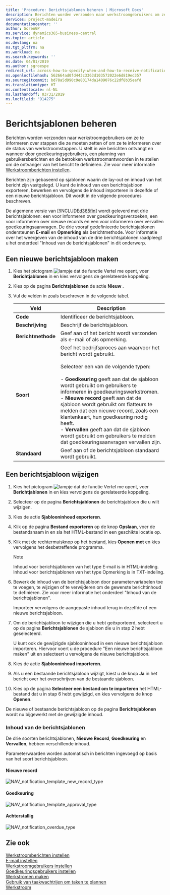 ```yaml
---
title: 'Procedure: Berichtsjablonen beheren | Microsoft Docs'
description: Berichten worden verzonden naar werkstroomgebruikers om ze te informeren over stappen die ze moeten zetten, of om ze te informeren over de status van werkstroomstappen. U stelt in wie berichten ontvangt en wanneer door goedkeuringsgebruikers, een planning van gebruikersberichten en de betrokken werkstroomantwoorden in te stellen om de ontvanger van het bericht te definiëren.
services: project-madeira
documentationcenter: ''
author: SorenGP
ms.service: dynamics365-business-central
ms.topic: article
ms.devlang: na
ms.tgt_pltfrm: na
ms.workload: na
ms.search.keywords: ''
ms.date: 04/01/2019
ms.author: sgroespe
redirect_url: across-how-to-specify-when-and-how-to-receive-notifications
ms.openlocfilehash: 562664ad0fd443c3363d103572022e6d819ed357
ms.sourcegitcommit: bd78a5d990c9e83174da1409076c22df8b35eafd
ms.translationtype: HT
ms.contentlocale: nl-NL
ms.lasthandoff: 03/31/2019
ms.locfileid: "914275"
---
```

# <a name="manage-notification-templates"></a>Berichtsjablonen beheren
Berichten worden verzonden naar werkstroomgebruikers om ze te informeren over stappen die ze moeten zetten of om ze te informeren over de status van werkstroomstappen. U stelt in wie berichten ontvangt en wanneer door goedkeuringsgebruikers, een planning van gebruikersberichten en de betrokken werkstroomantwoorden in te stellen om de ontvanger van het bericht te definiëren. Zie voor meer informatie [Werkstroomberichten instellen](across-setting-up-workflow-notifications.md).  

 Berichten zijn gebaseerd op sjablonen waarin de lay-out en inhoud van het bericht zijn vastgelegd. U kunt de inhoud van een berichtsjabloon exporteren, bewerken en vervolgens de inhoud importeren in dezelfde of een nieuwe berichtsjabloon. Dit wordt in de volgende procedures beschreven.  

 De algemene versie van [!INCLUDE[d365fin](includes/d365fin_md.md)] wordt geleverd met drie berichtsjablonen: een voor informeren over goedkeuringsverzoeken, een voor informeren over nieuwe records en een voor informeren over vervallen goedkeuringsaanvragen. De drie vooraf gedefinieerde berichtsjablonen ondersteunen **E-mail** en **Opmerking** als berichtmethode. Voor informatie over het weergeven van de inhoud van de drie berichtsjablonen raadpleegt u het onderdeel "Inhoud van de berichtsjablonen" in dit onderwerp.

## <a name="to-create-a-new-notification-template"></a>Een nieuwe berichtsjabloon maken  
1.  Kies het pictogram ![lampje dat de functie Vertel me opent](media/ui-search/search_small.png "Vertel me wat u wilt doen"), voer **Berichtjablonen** in en kies vervolgens de gerelateerde koppeling.  
2.  Kies op de pagina **Berichtsjablonen** de actie **Nieuw** .  
3.  Vul de velden in zoals beschreven in de volgende tabel.  

    |Veld|Description|  
    |---------------------------------|---------------------------------------|  
    |**Code**|Identificeer de berichtsjabloon.|  
    |**Beschrijving**|Beschrijf de berichtsjabloon.|  
    |**Berichtmethode**|Geef aan of het bericht wordt verzonden als e-mail of als opmerking.|  
    |**Soort**|Geef het bedrijfsproces aan waarvoor het bericht wordt gebruikt.<br /><br /> Selecteer een van de volgende typen:<br /><br /> -   **Goedkeuring** geeft aan dat de sjabloon wordt gebruikt om gebruikers te informeren in goedkeuringswerkstromen.<br />-   **Nieuwe record** geeft aan dat de sjabloon wordt gebruikt om fiatteurs te melden dat een nieuwe record, zoals een klantenkaart, hun goedkeuring nodig heeft.<br />-   **Vervallen** geeft aan dat de sjabloon wordt gebruikt om gebruikers te melden dat goedkeuringsaanvragen vervallen zijn.|  
    |**Standaard**|Geef aan of de berichtsjabloon standaard wordt gebruikt.|  

## <a name="to-modify-a-notification-template"></a>Een berichtsjabloon wijzigen  
1.  Kies het pictogram ![lampje dat de functie Vertel me opent](media/ui-search/search_small.png "Vertel me wat u wilt doen"), voer **Berichtjablonen** in en kies vervolgens de gerelateerde koppeling.  
2.  Selecteer op de pagina **Berichtsjablonen** de berichtsjabloon die u wilt wijzigen.  
3.  Kies de actie **Sjablooninhoud exporteren**.  
4.  Klik op de pagina **Bestand exporteren** op de knop **Opslaan**, voer de bestandsnaam in en sla het HTML-bestand in een geschikte locatie op.  
5.  Klik met de rechtermuisknop op het bestand, kies **Openen met** en kies vervolgens het desbetreffende programma.  

    > [!NOTE]  
    >  Inhoud voor berichtsjablonen van het type E-mail is in HTML-indeling. Inhoud voor berichtsjablonen van het type Opmerking is in TXT-indeling.  
6.  Bewerk de inhoud van de berichtsjabloon door parametervariabelen toe te voegen, te wijzigen of te verwijderen om de gewenste berichtinhoud te definiëren. Zie voor meer informatie het onderdeel "Inhoud van de berichtsjablonen".  

    Importeer vervolgens de aangepaste inhoud terug in dezelfde of een nieuwe berichtsjabloon.  
7.  Om de berichtsjabloon te wijzigen die u hebt geëxporteerd, selecteert u op de pagina **Berichtsjablonen** de sjabloon die u in stap 2 hebt geselecteerd.  

    U kunt ook de gewijzigde sjablooninhoud in een nieuwe berichtsjabloon importeren. Hiervoor voert u de procedure "Een nieuwe berichtsjabloon maken" uit en selecteert u vervolgens de nieuwe berichtsjabloon.  
8.  Kies de actie **Sjablooninhoud importeren**.  
9. Als u een bestaande berichtsjabloon wijzigt, kiest u de knop **Ja** in het bericht over het overschrijven van de bestaande sjabloon.  
10. Kies op de pagina **Selecteer een bestand om te importeren** het HTML-bestand dat u in stap 6 hebt gewijzigd, en kies vervolgens de knop **Openen**.  

De nieuwe of bestaande berichtsjabloon op de pagina **Berichtsjablonen** wordt nu bijgewerkt met de gewijzigde inhoud.  

### <a name="content-of-the-notification-templates"></a>Inhoud van de berichtsjablonen  
De drie soorten berichtsjablonen, **Nieuwe Record**, **Goedkeuring** en **Vervallen**, hebben verschillende inhoud.  

Parameterwaarden worden automatisch in berichten ingevoegd op basis van het soort berichtsjabloon.  

#### <a name="new-record"></a>Nieuwe record  
 ![NAV&#95;notification&#95;template&#95;new&#95;record&#95;type](media/nav_notification_template_new_record.png "NAV_notification_template_new_record")  

#### <a name="approval"></a>Goedkeuring  
 ![NAV&#95;notification&#95;template&#95;approval&#95;type](media/nav_notification_template_approval_type.png "NAV_notification_template_approval_type")  

#### <a name="overdue"></a>Achterstallig  
 ![NAV&#95;notification&#95;overdue&#95;type](media/nav_notification_overdue_type.png "NAV_notification_overdue_type")  

## <a name="see-also"></a>Zie ook  
 [Werkstroomberichten instellen](across-setting-up-workflow-notifications.md)   
 [E-mail instellen](admin-how-setup-email.md)   
 [Werkstroomgebruikers instellen](across-how-to-set-up-workflow-users.md)   
 [Goedkeuringsgebruikers instellen](across-how-to-set-up-approval-users.md)   
 [Werkstromen maken](across-how-to-create-workflows.md)   
 [Gebruik van taakwachtrijen om taken te plannen](admin-job-queues-schedule-tasks.md)   
 [Werkstroom](across-workflow.md)   
